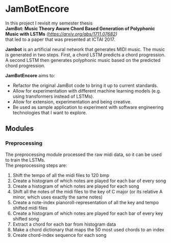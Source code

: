 # JamBotEncore
In this project I revisit my semester thesis\
__JamBot: Music Theory Aware Chord Based Generation of Polyphonic Music with LSTMs__ _(https://arxiv.org/abs/1711.07682)_ \
that led to a paper that was presented at ICTAI 2017.

__Jambot__ is an artificial neural network that generates MIDI music.
The music is generated in two steps. First, a chord LSTM predicts a chord progression.
A second LSTM then generates polyphonic music based on the predicted chord progression.



__JamBotEncore__ aims to:
- Refactor the original JamBot code to bring it up to current standards.
- Allow for experimentation with different machine learning models
(e.g. using transformers instead of LSTMs). 
- Allow for extension, experimentation and being creative. 
- Be used as sample application to experiment with software engineering technologies that I want to explore.


## Modules
### Preprocessing

The preprocessing module processed the raw midi data, so it can be used to train the LSTMs.\
The preprocessing steps are:
1. Shift the tempo of all the midi files to 120 bmp
2. Create a histogram of which notes are played for each bar of every song
3. Create a histogram of which notes are played for each song
4. Shift all the notes of the midi files to the key of C major (or its relative A minor, which uses exactly the same notes)
5. Create a note-index pianoroll-representation of all the key and tempo shifted midi files
6. Create a histogram of which notes are played for each bar of every key shifted song
7. Extract a chord for each bar from histogram data
8. Make a chord dictionary that maps the 50 most used chords to an index
9. Create chord-index sequence for each song 



